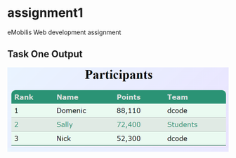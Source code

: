 # assignment1

eMobilis Web development assignment

## Task One Output

![Assignment 1 Result](https://github.com/Collins331/assignment1/blob/main/Assignment%201%20output.png)

